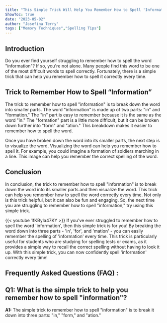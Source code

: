 ```yaml
---
title: "This Simple Trick Will Help You Remember How to Spell 'Information' Every Time!"
ShowToc: true 
date: "2023-05-02"
author: "Josefina Terry" 
tags: ["Memory Techniques","Spelling Tips"]
---
```

## Introduction

Do you ever find yourself struggling to remember how to spell the word "information"? If so, you're not alone. Many people find this word to be one of the most difficult words to spell correctly. Fortunately, there is a simple trick that can help you remember how to spell it correctly every time. 

## Trick to Remember How to Spell “Information”

The trick to remember how to spell "information" is to break down the word into smaller parts. The word "information" is made up of two parts: "in" and "formation." The "in" part is easy to remember because it is the same as the word "in." The "formation" part is a little more difficult, but it can be broken down further into "form" and "ation." This breakdown makes it easier to remember how to spell the word. 

Once you have broken down the word into its smaller parts, the next step is to visualize the word. Visualizing the word can help you remember how to spell it. For example, you could imagine a formation of soldiers marching in a line. This image can help you remember the correct spelling of the word. 

## Conclusion

In conclusion, the trick to remember how to spell "information" is to break down the word into its smaller parts and then visualize the word. This trick can help you remember how to spell the word correctly every time. Not only is this trick helpful, but it can also be fun and engaging. So, the next time you are struggling to remember how to spell "information," try using this simple trick.

{{< youtube 1fKByIa47KY >}} 
If you've ever struggled to remember how to spell the word 'information', then this simple trick is for you! By breaking the word down into three parts - 'in', 'for', and 'mation' - you can easily remember the spelling of 'information' every time. This trick is particularly useful for students who are studying for spelling tests or exams, as it provides a simple way to recall the correct spelling without having to look it up. With this simple trick, you can now confidently spell 'information' correctly every time!

## Frequently Asked Questions (FAQ) :
## Q1: What is the simple trick to help you remember how to spell "information"?

**A1:** The simple trick to remember how to spell "information" is to break it down into three parts: "in," "form," and "ation."





